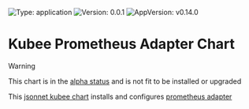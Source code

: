 

[//]: # (README.md generated by gotmpl. DO NOT EDIT.)

![Type: application](https://img.shields.io/badge/Type-application-informational?style=flat-square) ![Version: 0.0.1](https://img.shields.io/badge/Version-0.0.1-informational?style=flat-square) ![AppVersion: v0.14.0](https://img.shields.io/badge/AppVersion-v0.14.0-informational?style=flat-square)

# Kubee Prometheus Adapter Chart

> [!WARNING]
> This chart is in the [alpha status](../../docs/site/kubee-helmet-chart.md#status) and is not fit to be installed or upgraded

This [jsonnet kubee chart](../../docs/site/jsonnet-chart.md) installs and configures
[prometheus adapter](https://github.com/kubernetes-sigs/prometheus-adapter)

